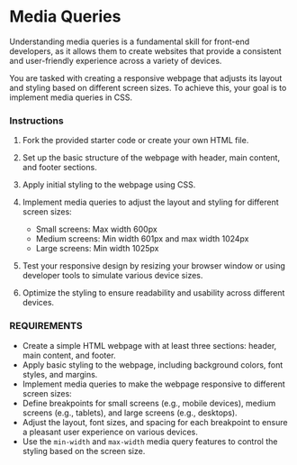 # Media Queries

Understanding media queries is a fundamental skill for front-end developers, as it allows them to create websites that provide a consistent and user-friendly experience across a variety of devices.

You are tasked with creating a responsive webpage that adjusts its layout and styling based on different screen sizes. To achieve this, your goal is to implement media queries in CSS.

### Instructions

1. Fork the provided starter code or create your own HTML file.
2. Set up the basic structure of the webpage with header, main content, and footer sections.
3. Apply initial styling to the webpage using CSS.
4. Implement media queries to adjust the layout and styling for different screen sizes:
    - Small screens: Max width 600px
    - Medium screens: Min width 601px and max width 1024px
    - Large screens: Min width 1025px

5. Test your responsive design by resizing your browser window or using developer tools to simulate various device sizes.
6. Optimize the styling to ensure readability and usability across different devices.

### REQUIREMENTS

- Create a simple HTML webpage with at least three sections: header, main content, and footer.
- Apply basic styling to the webpage, including background colors, font styles, and margins.
- Implement media queries to make the webpage responsive to different screen sizes:
- Define breakpoints for small screens (e.g., mobile devices), medium screens (e.g., tablets), and large screens (e.g., desktops).
- Adjust the layout, font sizes, and spacing for each breakpoint to ensure a pleasant user experience on various devices.
- Use the `min-width` and `max-width` media query features to control the styling based on the screen size.
